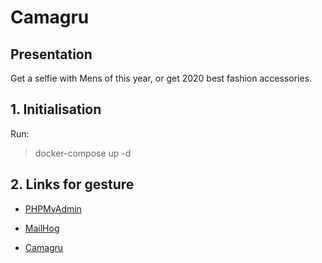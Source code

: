 # Camagru

## Presentation

Get a selfie with Mens of this year, or get 2020 best fashion accessories.

## 1. Initialisation
Run:
> docker-compose up -d


## 2. Links for gesture
  * [PHPMyAdmin](http://127.0.0.1:8080/index.php?route=/database/structure&server=1&db=camagru)

  * [MailHog](http://127.0.0.1:8025/#)

  * [Camagru](http://127.0.0.1/)
